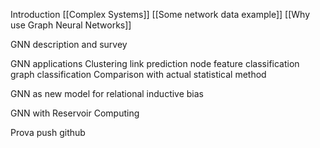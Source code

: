 Introduction
	[[Complex Systems]]
	[[Some network data example]]
	[[Why use Graph Neural Networks]]

GNN description and survey

GNN applications
	Clustering
	link prediction
	node feature classification
	graph classification
	Comparison with actual statistical method

GNN as new model for relational inductive bias

GNN with Reservoir Computing

Prova push github




